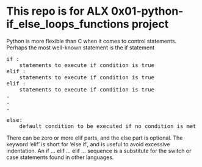 <h1> This repo is for ALX 0x01-python-if_else_loops_functions project </h1>

<p> Python is more flexible than C when it comes to control statements. Perhaps the
most well-known statement is the if statement </p>

<pre>
if <condition>:
	statements to execute if condition is true
elif <condition>:
	statements to execute if condition is true
elif <condition>:
	statements to execute if condition is true
.
.
.

else:
	default condition to be executed if no condition is met
</pre>

<p> There can be zero or more elif parts, and the else part is optional. The keyword ‘elif’
 is short for ‘else if’, and is useful to avoid excessive indentation. An if … elif … elif …
 sequence is a substitute for the switch or case statements found in other languages. </p>
